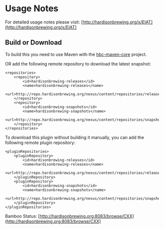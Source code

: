 Usage Notes
=====
For detailed usage notes please visit: [http://hardisonbrewing.org/x/EIAT](http://hardisonbrewing.org/x/EIAT)

Build or Download
-----------------
To build this you need to use Maven with the [hbc-maven-core](https://github.com/hardisonbrewing/hbc-maven-core) project.

OR add the following remote repository to download the latest snapshot:

	<repositories>
		<repository>
			<id>hardisonbrewing-releases</id>
			<name>hardisonbrewing-releases</name>
			<url>http://repo.hardisonbrewing.org/nexus/content/repositories/releases/</url>
		</repository>
		<repository>
			<id>hardisonbrewing-snapshots</id>
			<name>hardisonbrewing-snapshots</name>
			<url>http://repo.hardisonbrewing.org/nexus/content/repositories/snapshots/</url>
		</repository>
	</repositories>

To download this plugin without building it manually, you can add the following remote plugin repository:

	<pluginRepositories>
		<pluginRepository>
			<id>hardisonbrewing-releases</id>
			<name>hardisonbrewing-releases</name>
			<url>http://repo.hardisonbrewing.org/nexus/content/repositories/releases/</url>
		</pluginRepository>
		<pluginRepository>
			<id>hardisonbrewing-snapshots</id>
			<name>hardisonbrewing-snapshots</name>
			<url>http://repo.hardisonbrewing.org/nexus/content/repositories/snapshots/</url>
		</pluginRepository>
	</pluginRepositories>

Bamboo Status: [http://hardisonbrewing.org:8083/browse/CXX](http://hardisonbrewing.org:8083/browse/CXX)